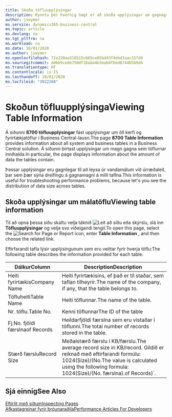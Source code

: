 ```yaml
---
title: Skoða töfluupplýsingar
description: Kynntu þér hvernig hægt er að skoða upplýsingar um gagnagrunnstöflur beint úr viðmóti biðlara í Business Central.
author: jswymer
ms.service: dynamics365-business-central
ms.topic: article
ms.devlang: na
ms.tgt_pltfrm: na
ms.workload: na
ms.date: 10/01/2020
ms.author: jswymer
ms.openlocfilehash: 72e220aa310515c665ce85bd43f4ebd3aac157d0
ms.sourcegitcommit: ddbb5cede750df1baba4b3eab8fbed6744b5b9d6
ms.translationtype: HT
ms.contentlocale: is-IS
ms.lasthandoff: 10/01/2020
ms.locfileid: "3922268"
---
```

# <a name="viewing-table-information"></a><span data-ttu-id="62753-103">Skoðun töfluupplýsinga</span><span class="sxs-lookup"><span data-stu-id="62753-103">Viewing Table Information</span></span>

<span data-ttu-id="62753-104">Á síðunni **8700 töfluupplýsingar** fást upplýsingar um öll kerfi og fyrirtækjatöflur í Business Central-lausn.</span><span class="sxs-lookup"><span data-stu-id="62753-104">The page **8700 Table Information** provides information about all system and business tables in a Business Central solution.</span></span> <span data-ttu-id="62753-105">Á síðunni birtast upplýsingar um magn gagna sem töflurnar innihalda.</span><span class="sxs-lookup"><span data-stu-id="62753-105">In particular, the page displays information about the amount of data the tables contain.</span></span>

<span data-ttu-id="62753-106">Þessar upplýsingar eru gagnlegar til að leysa úr vandamálum við úrræðaleit, þar sem þær sýna dreifingu á gagnamagni á milli taflna.</span><span class="sxs-lookup"><span data-stu-id="62753-106">This information is useful for troubleshooting performance problems, because let's you see the distribution of data size across tables.</span></span>

## <a name="viewing-table-information"></a><span data-ttu-id="62753-107">Skoða upplýsingar um málatöflu</span><span class="sxs-lookup"><span data-stu-id="62753-107">Viewing table information</span></span>

<span data-ttu-id="62753-108">Til að opna þessa síðu skaltu velja táknið ![Leit að síðu eða skýrslu](media/ui-search/search_small.png "Leit að síðu eða skýrslu tákn"), slá inn **Töfluupplýsingar** og velja svo viðeigandi tengil.</span><span class="sxs-lookup"><span data-stu-id="62753-108">To open this page, select the ![Search for Page or Report](media/ui-search/search_small.png "Search for Page or Report icon") icon, enter **Table Information** , and then choose the related link.</span></span>

<span data-ttu-id="62753-109">Eftirfarandi tafla lýsir upplýsingunum sem eru veittar fyrir hverja töflu:</span><span class="sxs-lookup"><span data-stu-id="62753-109">The following table describes the information provided for each table:</span></span>

|<span data-ttu-id="62753-110">Dálkur</span><span class="sxs-lookup"><span data-stu-id="62753-110">Column</span></span>|<span data-ttu-id="62753-111">Description</span><span class="sxs-lookup"><span data-stu-id="62753-111">Description</span></span>|
|------|-----------|
|<span data-ttu-id="62753-112">Heiti fyrirtækis</span><span class="sxs-lookup"><span data-stu-id="62753-112">Company Name</span></span>|<span data-ttu-id="62753-113">Heiti fyrirtækisins, ef það er til staðar, sem taflan tilheyrir.</span><span class="sxs-lookup"><span data-stu-id="62753-113">The name of the company, if any, that the table belongs to.</span></span>|
|<span data-ttu-id="62753-114">Töfluheiti</span><span class="sxs-lookup"><span data-stu-id="62753-114">Table Name</span></span>|<span data-ttu-id="62753-115">Heiti töflunnar.</span><span class="sxs-lookup"><span data-stu-id="62753-115">The name of the table.</span></span>|
|<span data-ttu-id="62753-116">Nr. töflu.</span><span class="sxs-lookup"><span data-stu-id="62753-116">Table No.</span></span>|<span data-ttu-id="62753-117">Kenni töflunnar</span><span class="sxs-lookup"><span data-stu-id="62753-117">The ID of the table</span></span>|
|<span data-ttu-id="62753-118">Fj.</span><span class="sxs-lookup"><span data-stu-id="62753-118">No.</span></span> <span data-ttu-id="62753-119">fjöldi færslna</span><span class="sxs-lookup"><span data-stu-id="62753-119">of Records</span></span>|<span data-ttu-id="62753-120">Heildarfjöldi færslna sem eru vistaðar í töflunni.</span><span class="sxs-lookup"><span data-stu-id="62753-120">The total number of records stored in the table.</span></span>|
|<span data-ttu-id="62753-121">Stærð færslu</span><span class="sxs-lookup"><span data-stu-id="62753-121">Record Size</span></span>|<span data-ttu-id="62753-122">Meðalstærð færslu í KB/færslu.</span><span class="sxs-lookup"><span data-stu-id="62753-122">The average record size in KB/record.</span></span> <span data-ttu-id="62753-123">Gildið er reiknað með eftirfarandi formúlu: 1024(Size)/(No.</span><span class="sxs-lookup"><span data-stu-id="62753-123">The value is calculated using the following formula: 1024(Size)/(No.</span></span> <span data-ttu-id="62753-124">færslna).</span><span class="sxs-lookup"><span data-stu-id="62753-124">of Records)\`.</span></span> |

## <a name="see-also"></a><span data-ttu-id="62753-125">Sjá einnig</span><span class="sxs-lookup"><span data-stu-id="62753-125">See Also</span></span>

[<span data-ttu-id="62753-126">Eftirlit með síðum</span><span class="sxs-lookup"><span data-stu-id="62753-126">Inspecting Pages</span></span>](across-inspect-page.md)  
[<span data-ttu-id="62753-127">Afkastagreinar fyrir þróunaraðila</span><span class="sxs-lookup"><span data-stu-id="62753-127">Performance Articles For Developers</span></span>](/dynamics365/business-central/dev-itpro/performance/performance-developer)  
